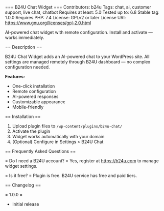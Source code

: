 === B24U Chat Widget ===
Contributors: b24u
Tags: chat, ai, customer support, live chat, chatbot
Requires at least: 5.0
Tested up to: 6.8
Stable tag: 1.0.0
Requires PHP: 7.4
License: GPLv2 or later
License URI: https://www.gnu.org/licenses/gpl-2.0.html

AI-powered chat widget with remote configuration. Install and activate — works immediately.

== Description ==

B24U Chat Widget adds an AI-powered chat to your WordPress site. All settings are managed remotely through B24U dashboard — no complex configuration needed.

**Features:**
* One-click installation
* Remote configuration
* AI-powered responses
* Customizable appearance
* Mobile-friendly

== Installation ==

1. Upload plugin files to `/wp-content/plugins/b24u-chat/`
2. Activate the plugin
3. Widget works automatically with your domain
4. (Optional) Configure in Settings > B24U Chat

== Frequently Asked Questions ==

= Do I need a B24U account? =
Yes, register at https://b24u.com to manage widget settings.

= Is it free? =
Plugin is free. B24U service has free and paid tiers.

== Changelog ==

= 1.0.0 =
* Initial release

